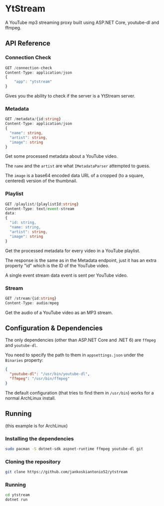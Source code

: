# YtStream
A YouTube mp3 streaming proxy built using ASP.NET Core, youtube-dl and ffmpeg.

## API Reference

### Connection Check
```ts
GET /connection-check
Content-Type: application/json
{
    "app": "ytstream"
}
```

Gives you the ability to check if the server is a YtStream server.

### Metadata
```ts
GET /metadata/{id:string}
Content-Type: application/json
{
  "name": string,
  "artist": string,
  "image": string
}
```

Get some processed metadata about a YouTube video.

The `name` and the `artist` are what `IMetadataParser` attempted to guess.

The `image` is a base64 encoded data URL of a cropped (to a square, centered) version of the thumbnail.

### Playlist
```ts
GET /playlist/{playlistId:string}
Content-Type: text/event-stream
data:
{
  "id: string,
  "name: string,
  "artist": string,
  "image": string
}
```

Get the processed metadata for every video in a YouTube playlist.

The response is the same as in the Metadata endpoint, just it has an extra property "id" which is the ID of the YouTube video.

A single event stream data event is sent per YouTube video.


### Stream
```ts
GET /stream/{id:string}
Content-Type: audio/mpeg
```

Get the audio of a YouTube video as an MP3 stream.

## Configuration & Dependencies
The only dependencies (other than ASP.NET Core and .NET 6) are `ffmpeg` and `youtube-dl`.

You need to specify the path to them in `appsettings.json` under the `Binaries` property:
```json
{
  "youtube-dl": "/usr/bin/youtube-dl",
  "ffmpeg": "/usr/bin/ffmpeg"
}
```

The default configuration (that tries to find them in `/usr/bin`) works for a normal ArchLinux install.


## Running
(this example is for ArchLinux)

### Installing the dependencies
```sh
sudo pacman -S dotnet-sdk aspnet-runtime ffmpeg youtube-dl git
```

### Cloning the repository
```sh
git clone https://github.com/jankoskiantonio52/ytstream
```

### Running
```sh
cd ytstream
dotnet run
```
